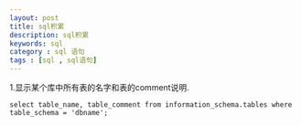 ```yaml
---
layout: post
title: sql积累
description: sql积累
keywords: sql
category : sql 语句
tags : [sql , sql语句]
---
```



1.显示某个库中所有表的名字和表的comment说明.
```
select table_name, table_comment from information_schema.tables where table_schema = 'dbname'; 
```

